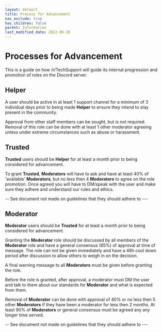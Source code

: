 ```yaml
---
layout: default
title: Process for Advancement
nav_exclude: true
has_children: false
parent: Information
last_modified_date: 2022-06-28
---
```


# Processes for Advancement
This is a guide on how /r/TechSupport will guide its internal progression and promotion of roles on the Discord server.

## Helper
A user should be active in at least 1 support channel for a minimum of 3 individual days prior to being made **Helper** to ensure they intend to stay present in the community.

Approval from other staff members can be sought, but is not required. Removal of this role can be done with at least 1 other moderator agreeing unless under extreme circumstances such as abuse or harassment.

## Trusted
**Trusted** users should be **Helper** for at least a month prior to being considered for advancement.

To grant **Trusted**, **Moderators** will have to ask and have at least 40% of 'available' **Moderators**, but no less then 4 **Moderators** to agree on the role promotion. Once agreed you will have to DM/speak with the user and make sure they adhere and understand our rules and ethics.

-- See document not made on guidelines that they should adhere to ---

## Moderator
**Moderator** users should be **Trusted** for at least a month prior to being considered for advancement.

Granting the **Moderator** role should be discussed by all members of the **Moderator** role and have a general consensus (65%) of approval at time of message. The role can not be given immediately and have a 48h cool down period after discussion to allow others to weigh in on the decision.

A final warning message to all **Moderators** must be given before granting the role.

Before the role is granted, after approval, a moderator must DM the user and talk to them about our standards for **Moderator** and what is expected from them.

Removal of **Moderator** can be done with approval of 40% or no less then 5 other **Moderators** if they have been a moderator for less then 2 months. At least 90% of **Moderators** or general consensus must be agreed any any longer time served.

-- See document not made on guidelines that they should adhere to ---
